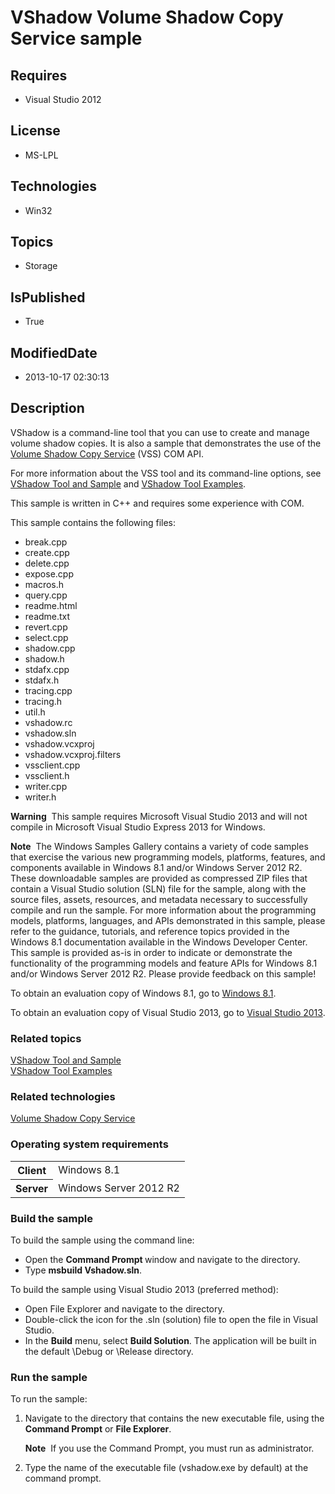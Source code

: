 # VShadow Volume Shadow Copy Service sample
## Requires
* Visual Studio 2012
## License
* MS-LPL
## Technologies
* Win32
## Topics
* Storage
## IsPublished
* True
## ModifiedDate
* 2013-10-17 02:30:13
## Description

<div id="mainSection">
<p>VShadow is a command-line tool that you can use to create and manage volume shadow copies. It is also a sample that demonstrates the use of the
<a href="http://msdn.microsoft.com/en-us/library/windows/desktop/bb968832">Volume Shadow Copy Service</a> (VSS) COM API.
</p>
<p>For more information about the VSS tool and its command-line options, see <a href="http://msdn.microsoft.com/en-us/library/windows/desktop/bb530725">
VShadow Tool and Sample</a> and <a href="http://msdn.microsoft.com/en-us/library/windows/desktop/bb530726">
VShadow Tool Examples</a>.</p>
<p>This sample is written in C&#43;&#43; and requires some experience with COM.</p>
<p>This sample contains the following files:</p>
<ul>
<li>break.cpp </li><li>create.cpp </li><li>delete.cpp </li><li>expose.cpp </li><li>macros.h </li><li>query.cpp </li><li>readme.html </li><li>readme.txt </li><li>revert.cpp </li><li>select.cpp </li><li>shadow.cpp </li><li>shadow.h </li><li>stdafx.cpp </li><li>stdafx.h </li><li>tracing.cpp </li><li>tracing.h </li><li>util.h </li><li>vshadow.rc </li><li>vshadow.sln </li><li>vshadow.vcxproj </li><li>vshadow.vcxproj.filters </li><li>vssclient.cpp </li><li>vssclient.h </li><li>writer.cpp </li><li>writer.h </li></ul>
<p></p>
<p class="note"><b>Warning</b>&nbsp;&nbsp;This sample requires Microsoft Visual Studio&nbsp;2013 and will not compile in Microsoft Visual Studio Express&nbsp;2013 for Windows.</p>
<p class="note"><b>Note</b>&nbsp;&nbsp;The Windows Samples Gallery contains a variety of code samples that exercise the various new programming models, platforms, features, and components available in Windows&nbsp;8.1 and/or Windows Server&nbsp;2012&nbsp;R2. These downloadable samples
 are provided as compressed ZIP files that contain a Visual Studio solution (SLN) file for the sample, along with the source files, assets, resources, and metadata necessary to successfully compile and run the sample. For more information about the programming
 models, platforms, languages, and APIs demonstrated in this sample, please refer to the guidance, tutorials, and reference topics provided in the Windows&nbsp;8.1 documentation available in the Windows Developer Center. This sample is provided as-is in order to
 indicate or demonstrate the functionality of the programming models and feature APIs for Windows&nbsp;8.1 and/or Windows Server&nbsp;2012&nbsp;R2. Please provide feedback on this sample!</p>
<p>To obtain an evaluation copy of Windows&nbsp;8.1, go to <a href="http://go.microsoft.com/fwlink/p/?linkid=301696">
Windows&nbsp;8.1</a>.</p>
<p>To obtain an evaluation copy of Visual Studio&nbsp;2013, go to <a href="http://go.microsoft.com/fwlink/p/?linkid=301697">
Visual Studio&nbsp;2013</a>.</p>
<h3><a id="related_topics"></a>Related topics</h3>
<dl><dt><a href="http://msdn.microsoft.com/en-us/library/windows/desktop/bb530725">VShadow Tool and Sample</a>
</dt><dt><a href="http://msdn.microsoft.com/en-us/library/windows/desktop/bb530726">VShadow Tool Examples</a>
</dt></dl>
<h3>Related technologies</h3>
<a href="http://msdn.microsoft.com/en-us/library/windows/desktop/bb968832">Volume Shadow Copy Service</a>
<h3>Operating system requirements</h3>
<table>
<tbody>
<tr>
<th>Client</th>
<td><dt>Windows&nbsp;8.1 </dt></td>
</tr>
<tr>
<th>Server</th>
<td><dt>Windows Server&nbsp;2012&nbsp;R2 </dt></td>
</tr>
</tbody>
</table>
<h3>Build the sample</h3>
<p>To build the sample using the command line:</p>
<ul>
<li>Open the <b>Command Prompt </b>window and navigate to the directory. </li><li>Type <b>msbuild Vshadow.sln</b>. </li></ul>
<p>To build the sample using Visual Studio&nbsp;2013 (preferred method):</p>
<ul>
<li>Open File Explorer and navigate to the directory. </li><li>Double-click the icon for the .sln (solution) file to open the file in Visual Studio.
</li><li>In the <b>Build</b> menu, select <b>Build Solution</b>. The application will be built in the default \Debug or \Release directory.
</li></ul>
<h3>Run the sample</h3>
<p>To run the sample:</p>
<ol>
<li>Navigate to the directory that contains the new executable file, using the <b>
Command Prompt</b> or <b>File Explorer</b>.
<p class="note"><b>Note</b>&nbsp;&nbsp;If you use the Command Prompt, you must run as administrator.</p>
</li><li>Type the name of the executable file (vshadow.exe by default) at the command prompt.
</li></ol>
<p></p>
</div>
